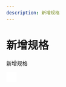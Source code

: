 ```yaml
---
description: 新增规格
---
```


# 新增规格

新增规格

![s](../../.gitbook/assets/b2e82b773188fecffe175a890417c8b.png)



